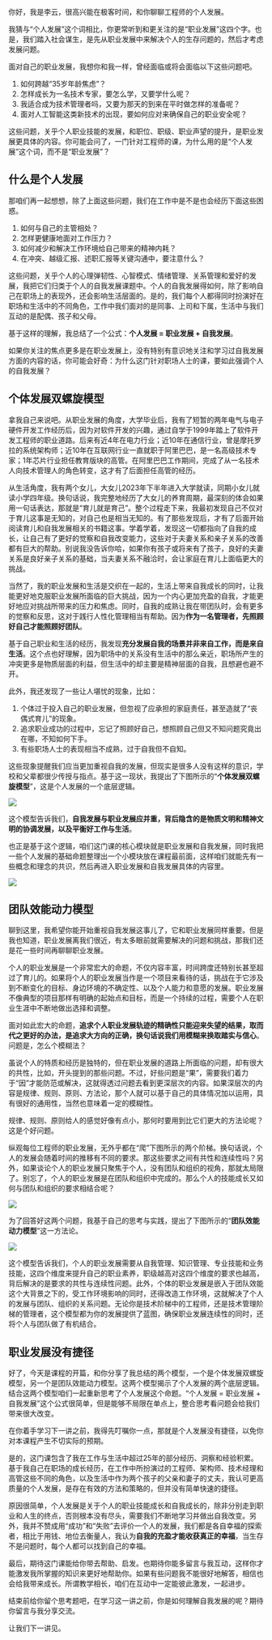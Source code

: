 你好，我是李云，很高兴能在极客时间，和你聊聊工程师的个人发展。

我猜与“个人发展”这个词相比，你更常听到和更关注的是“职业发展”这四个字。也是，我们踏入社会谋生，是先从职业发展中来解决个人的生存问题的，然后才考虑发展问题。

面对自己的职业发展，我想你和我一样，曾经面临或将会面临以下这些问题吧。

1. 如何跨越“35岁年龄焦虑”？
2. 怎样成长为一名技术专家，要怎么学，又要学什么呢？
3. 我适合成为技术管理者吗，又要为那天的到来在平时做怎样的准备呢？
4. 面对人工智能这类新技术的出现，要如何应对来确保自己的职业安全呢？

这些问题，关乎个人职业技能的发展，和职位、职级、职业声望的提升，是职业发展更具体的内容。你可能会问了，一门针对工程师的课，为什么用的是“个人发展”这个词，而不是“职业发展”？

## 什么是个人发展

那咱们再一起想想，除了上面这些问题，我们在工作中是不是也会经历下面这些困惑。

1. 如何与自己的主管相处？
2. 怎样更健康地面对工作压力？
3. 如何减少和解决工作环境给自己带来的精神内耗？
4. 在冲突、越级汇报、述职汇报等关键沟通中，要注意什么？

这些问题，关乎个人的心理弹韧性、心智模式、情绪管理、关系管理和爱好的发展，我把它们归类于个人的自我发展课题中。个人的自我发展得如何，除了影响自己在职场上的表现外，还会影响生活层面的。是的，我们每个人都得同时扮演好在职场和生活中的不同角色，工作中我们面对的是同事、上司和下属，生活中与我们互动的是配偶、孩子和父母。

基于这样的理解，我总结了一个公式：**个人发展 = 职业发展 + 自我发展**。

如果你关注的焦点更多是在职业发展上，没有特别有意识地关注和学习过自我发展方面的内容的话，你可能会好奇：为什么这门针对职场人士的课，要如此强调个人的自我发展？

## 个体发展双螺旋模型

拿我自己来说吧。从职业发展的角度，大学毕业后，我有了短暂的两年电气与电子硬件开发工作经历后，因为对软件开发的兴趣，通过自学于1999年踏上了软件开发工程师的职业道路。后来有近4年在电力行业；近10年在通信行业，曾是摩托罗拉的系统架构师；近10年在互联网行业一直就职于阿里巴巴，是一名高级技术专家；1年芯片行业担任教育版块的高管。在阿里巴巴工作期间，完成了从一名技术人向技术管理人的角色转变，这才有了后面担任高管的经历。

从生活角度，我有两个女儿，大女儿2023年下半年进入大学就读，同期小女儿就读小学四年级。换句话说，我完整地经历了大女儿的养育周期，最深刻的体会如果用一句话表达，那就是“育儿就是育己”。整个过程走下来，我最初发现自己不仅对于育儿这事是无知的，对自己也是相当无知的。有了那些发现后，才有了后面开始阅读育儿和自我发展相关的书籍这事。学着学着，发现这一切都指向了自我的成长，让自己有了更好的觉察和自我改变能力，这些对于夫妻关系和亲子关系的改善都有巨大的帮助。别说我没告诉你哈，如果你有孩子或将来有了孩子，良好的夫妻关系是良好亲子关系的基础，当夫妻关系不融洽时，会让家庭在育儿上面临更大的挑战。

当然了，我的职业发展和生活是交织在一起的，生活上带来自我成长的同时，让我能更好地克服职业发展所面临的巨大挑战，因为一个内心更加充盈的自我，才能更好地应对挑战所带来的压力和焦虑。同时，自我的成熟让我在带团队时，会有更多的觉察和反思，这对于践行人性化管理相当有帮助。因为**作为一名管理者，先照顾好自己才能照顾好团队**。

基于自己职业和生活的经历，我发现**充分发展自我的场景并非来自工作，而是来自生活**。这个点也好理解，因为职场中的关系没有生活中的那么亲近，职场所产生的冲突更多是物质层面的利益，但生活中的却主要是精神层面的自我，且想避也避不开。

此外，我还发现了一些让人堪忧的现象，比如：

1. 个体过于投入自己的职业发展，但忽视了应承担的家庭责任，甚至造就了“丧偶式育儿”的现象。
2. 追求职业成功的过程中，忘记了照顾好自己，想照顾自己但又不知问题究竟出在哪，不知如何下手。
3. 有些职场人士的表现相当不成熟，过于自我但不自知。

这些现象提醒我们应当更加重视自我的发展，但现实是很多人没有这样的意识，学校和父辈都很少传授与指点。基于这一现状，我提出了下图所示的“**个体发展双螺旋模型**”，这是个人发展的一个底层逻辑。

![](https://static001.geekbang.org/resource/image/a5/f9/a53ae6a52532352b4b0f082cc3f6e5f9.jpg?wh=4001x2250)

这个模型告诉我们，**自我发展与职业发展应并重，背后隐含的是物质文明和精神文明的协调发展，以及平衡好工作与生活**。

也正是基于这个逻辑，咱们这门课的核心模块就是职业发展和自我发展，同时我把一些个人发展的基础命题整理出一个小模块放在课程最前面，这样咱们就能先有一些概念和理念的共识，然后再进入职业发展和自我发展具体的内容里。

![](https://static001.geekbang.org/resource/image/b2/0c/b21d34af0b061a27f5ac2d74df71610c.jpg?wh=1563x6526)

## 团队效能动力模型

聊到这里，我希望你能开始重视自我发展这事儿了，它和职业发展同样重要。但是我也知道，职业发展离我们很近，有太多眼前就需要解决的问题和挑战，那我们还是花一些时间再聊聊职业发展。

个人的职业发展是一个非常宏大的命题，不仅内容丰富，时间跨度还特别长甚至超过了育儿的。如果将个人的职业发展当作是一个项目来看待的话，挑战在于它涉及到不断变化的目标、身边环境的不确定性、以及个人能力和意愿的发展。职业发展不像典型的项目那样有明确的起始点和目标，而是一个持续的过程，需要个人在职业生涯中不断地做出选择和调整。

面对如此宏大的命题，**追求个人职业发展轨迹的精确性只能迎来失望的结果，取而代之更好的办法，是追求大方向的正确，换句话说我们用模糊来换取踏实与信心**。问题是，怎么个模糊法？

虽说个人的特质和经历是独特的，但在职业发展的道路上所面临的问题，却有很大的共性，比如，开头提到的那些问题。不过，好些问题是“果”，需要我们着力于“因”才能防范或解决，这就得透过问题去看到更深层次的内容。如果深层次的内容是规律、规则、原则、方法论，那个人就可以基于自己的具体情况加以运用，具有很好的通用性，当然也意味着一定的模糊性。

规律、规则、原则给人的感觉好像有点小，那何时要用到比它们更大的方法论呢？这是个好问题。

纵观每位工程师的职业发展，无外乎都在“爬”下图所示的两个阶梯。换句话说，个人的发展会随着时间的推移有不同的要求。那这些要求之间有共性和连续性吗？另外，如果谈论个人的职业发展只聚焦于个人，没有团队和组织的视角，那就太局限了。别忘了，个人的职业发展是在团队和组织中完成的。那么个人的技能成长又如何与团队和组织的要求相结合呢？

![](https://static001.geekbang.org/resource/image/5f/fd/5f76315c78edd8cc71d6c5b5544629fd.jpg?wh=4001x2251)

为了回答好这两个问题，我基于自己的思考与实践，提出了下图所示的“**团队效能动力模型**”这一方法论。

![](https://static001.geekbang.org/resource/image/a4/42/a4afd626b8aaf1435a1f07f3e7940342.jpg?wh=4001x2251)

这个模型告诉我们，个人的职业发展需要从自我管理、知识管理、专业技能和业务技能，这四个维度来提升自己的职业素养，职级越高对这四个维度的要求也越高，背后解决的是要求的共性与连续性问题。此外，个体的职业发展是嵌入于团队效能这个大背景之下的，受工作环境影响的同时，还得改造工作环境，这就解决了个人的发展与团队、组织的关系问题。无论你是技术阶梯中的工程师，还是技术管理阶梯的管理者，这个模型都为你的发展提供了蓝图，确保职业发展连续性的同时，还将个人与团队做了有机结合。

## 职业发展没有捷径

好了，今天是课程的开篇，和你分享了我总结的两个模型，一个是个体发展双螺旋模型，另一个是团队效能动力模型。这两个模型揭示了个人发展的两个底层逻辑。结合这两个模型咱们一起重新思考了个人发展这个命题。“个人发展 = 职业发展 + 自我发展”这个公式很简单，但是能够不局限在单点上，整合思考看问题会给我们带来很大改变。

在你着手学习下一讲之前，我得先叮嘱你一点，那就是个人发展没有捷径，以免你对本课程产生不切实际的预期。

是的，这门课包含了我在工作与生活中超过25年的部分经历、洞察和经验积累。基于我自己在职场的成长经历，在工作中所扮演过的工程师、架构师、技术经理和高管这些不同的角色，以及生活中作为两个孩子的父亲和妻子的丈夫，我认可更高质量的个人发展，是存在有效的方法和策略的，但并没有简单快速的捷径。

原因很简单，个人发展是关于个人的职业技能成长和自我成长的，除非分别走到职业和人生的终点，否则根本没有尽头，需要我们不断地学习并做出自我改变。另外，我并不赞成用“成功”和“失败”去评价一个人的发展，我们都是各自幸福的探索者，相比于用钱、地位去衡量人，我认为**自我的充盈才能收获真正的幸福**，当生存不是问题时，每个人都可以找到自己的幸福。

最后，期待这门课能给你带去帮助、启发。也期待你能多留言与我互动，这样你才能激发我所掌握的知识来更好地帮助你。如果有些问题我不能很好地解答，相信也会给我带来成长。所谓教学相长，咱们在互动中一定能彼此激发，一起进步。

结束前给你留个思考题吧，在学习这一讲之前，你是如何理解自我发展的呢？期待你留言与我分享交流。

让我们下一讲见。